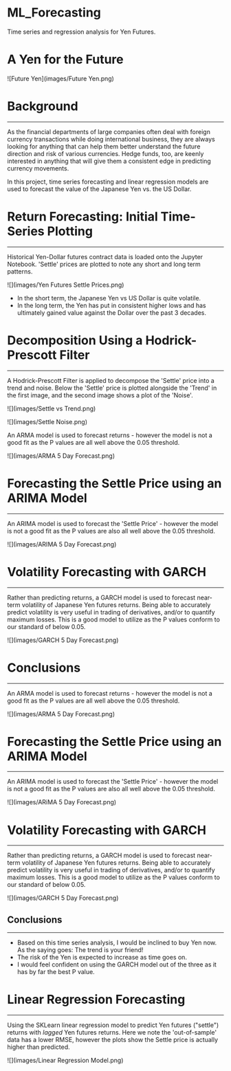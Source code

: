 # ML_Forecasting
Time series and regression analysis for Yen Futures.

# A Yen for the Future


![Future Yen](images/Future Yen.png)



# Background

____

As the financial departments of large companies often deal with foreign currency transactions while doing international business, they are always looking for anything that can help them better understand the future direction and risk of various currencies. Hedge funds, too, are keenly interested in anything that will give them a consistent edge in predicting currency movements.

In this project, time series forecasting and linear regression models are used to forecast the value of the Japanese Yen vs. the US Dollar.

# Return Forecasting: Initial Time-Series Plotting

____

Historical Yen-Dollar futures contract data is loaded onto the Jupyter Notebook. 'Settle' prices are plotted to note any short and long term patterns.

![](images/Yen Futures Settle Prices.png)

- In the short term, the Japanese Yen vs US Dollar is quite volatile. 
- In the long term, the Yen has put in consistent higher lows and has ultimately gained value against the Dollar over the past 3 decades.

# Decomposition Using a Hodrick-Prescott Filter

____

A Hodrick-Prescott Filter is applied to decompose the 'Settle' price into a trend and noise. Below the 'Settle' price is plotted alongside the 'Trend' in the first image, and the second image shows a plot of the 'Noise'.


![](images/Settle vs Trend.png)

![](images/Settle Noise.png)






An ARMA model is used to forecast returns - however the model is not a good fit as the P values are all well above the 0.05 threshold.

![](images/ARMA 5 Day Forecast.png)

# Forecasting the Settle Price using an ARIMA Model

____

An ARIMA model is used to forecast the 'Settle Price' - however the model is not a good fit as the P values are also all well above the 0.05 threshold.

![](images/ARIMA 5 Day Forecast.png)

# Volatility Forecasting with GARCH

____

Rather than predicting returns, a GARCH model is used to forecast near-term volatility of Japanese Yen futures returns. Being able to accurately predict volatility is very useful in trading of derivatives, and/or to quantify maximum losses. This is a good model to utilize as the P values conform to our standard of below 0.05.

![](images/GARCH 5 Day Forecast.png)

# Conclusions

___

An ARMA model is used to forecast returns - however the model is not a good fit as the P values are all well above the 0.05 threshold.

![](images/ARMA 5 Day Forecast.png)

# Forecasting the Settle Price using an ARIMA Model

___

An ARIMA model is used to forecast the 'Settle Price' - however the model is not a good fit as the P values are also all well above the 0.05 threshold.

![](images/ARiMA 5 Day Forecast.png)

# Volatility Forecasting with GARCH

___

Rather than predicting returns, a GARCH model is used to forecast near-term volatility of Japanese Yen futures returns. Being able to accurately predict volatility is very useful in trading of derivatives, and/or to quantify maximum losses. This is a good model to utilize as the P values conform to our standard of below 0.05.

![](images/GARCH 5 Day Forecast.png)



## Conclusions

____

- Based on this time series analysis, I would be inclined to buy Yen now. As the saying goes: The trend is your friend!
- The risk of the Yen is expected to increase as time goes on.
- I would feel confident on using the GARCH model out of the three as it has by far the best P value.

# Linear Regression Forecasting

_____

Using the SKLearn linear regression model to predict Yen futures ("settle") returns with *lagged* Yen futures returns. Here we note the 'out-of-sample' data has a lower RMSE, however the plots show the Settle price is actually higher than predicted.

![](images/Linear Regression Model.png)

